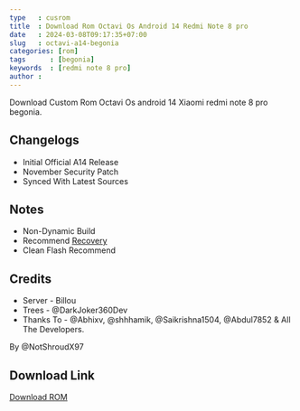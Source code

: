 ```yaml
---
type   : cusrom
title  : Download Rom Octavi Os Android 14 Redmi Note 8 pro 
date   : 2024-03-08T09:17:35+07:00
slug   : octavi-a14-begonia
categories: [rom]
tags      : [begonia]
keywords  : [redmi note 8 pro]
author : 
---
```


Download Custom Rom Octavi Os android 14 Xiaomi redmi note 8 pro begonia.


## Changelogs
- Initial Official A14 Release
- November Security Patch
- Synced With Latest Sources

## Notes
- Non-Dynamic Build
- Recommend [Recovery](https://t.me/RedmiNote8ProUpdates/1357)
- Clean Flash Recommend

## Credits
- Server - Billou
- Trees - @DarkJoker360Dev
- Thanks To - @Abhixv, @shhhamik, @Saikrishna1504, @Abdul7852 & All The Developers.

By @NotShroudX97

## Download Link
[Download ROM](https://devuploads.com/tagtqvkubcdy)


